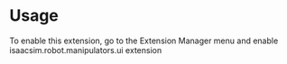 # Usage

To enable this extension, go to the Extension Manager menu and enable isaacsim.robot.manipulators.ui extension